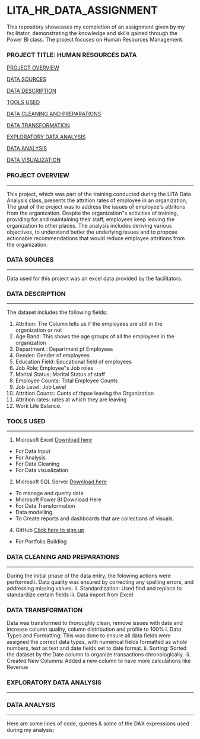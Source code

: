 # LITA_HR_DATA_ASSIGNMENT
This repository showcases my completion of an assignment given by my facilitator, demonstrating the knowledge and skills gained through the Power BI class. The project focuses on Human Resources Management.

### PROJECT TITLE: HUMAN RESOURCES DATA

[PROJECT OVERVIEW](#project-overview)

[DATA SOURCES](#data-sources)

[DATA DESCRIPTION](#data-description)

[TOOLS USED](#tools-used)

[DATA CLEANING AND PREPARATIONS](#data-cleaning-and-preparations)

[DATA TRANSFORMATION](#data-transformation)

[EXPLORATORY DATA ANALYSIS](#exploratory-data-analysis)

[DATA ANALYSIS](#data-analysis)

[DATA VISUALIZATION](#data-visualization)

### PROJECT OVERVIEW
---
This project, which was part of the training conducted during the LITA Data Analysis class, presents the attrition rates of employee in an organization, The goal of the project was to address the issues of employee's attritons from the organization. Despite the organization"s activities of training, providing for and maintaining their staff, employees keep leaving the organization to other places. The analysis includes deriving various objectives, to understand better the underlying issues and to propose actionable recommendations that would reduce employee attritions from the organization.

### DATA SOURCES
---
Data used for this project was an excel data provided by the facilitators.

### DATA DESCRIPTION
---
The dataset includes the following fields:
1. Attrition: The Column tells us if the employees are still in the organization or not
2. Age Band: This shows the age groups of all the employees in the organization
3. Department : Department pf Employees
4. Gender: Gender of employees
5. Education Field: Educational field of employees
6. Job Role: Employee"s Job roles
7. Marital Status: Marital Status of staff
8. Employee Counts: Total Employee Counts
9. Job Level: Job Level
10. Attrition Counts: Cunts of thpse leaving the Organization
11. Attrition rates: rates at which they are leaving
12. Work Life Balance.

### TOOLS USED
---
1. Microsoft Excel [Download here](https://www.microsoft.com)
- For Data Input
- For Analysis
- For Data Cleaning
- For Data visualization
  
2. Microsoft SQL Server [Download here](https://www.microsoft.com/en-us/sql-server/sql-server-downloads?msockid=2b7beaf97efb6b170d9dfff87f1b6a9f)
- To manage and querry data
- Microsoft Power BI Download Here
- For Data Transformation
- Data modelling
- To Create reports and dashboards that are collections of visuals.
  
4. GitHub [Click here to sign up](https://github.com/)
- For Portfolio Building

### DATA CLEANING AND PREPARATIONS
---
During the initial phase of the data entry, the folowing actions were performed
i.	Data quality was ensured by correcting any spelling errors, and addressing missing values.
ii.	Standardization: Used find and replace to standardize certain fields
iii.	Data import from Excel

### DATA TRANSFORMATION
Data was transformed to thoroughly clean, remove issues with data and increase column quality, column distribution and profile to 100%
i.	Data Types and Formatting: This was done to ensure all data fields were assigned the correct data types, with numerical fields formatted as whole numbers, text as text and date fields set to date format.
ii.	Sorting: Sorted the dataset by the Date column to organize transactions chronologically.
iii.	Created New Columns: Added a new column to have more calculations like Revenue


### EXPLORATORY DATA ANALYSIS
---


### DATA ANALYSIS
---
Here are some lines of code, queries & some of the DAX expressions used during my analysis;

```SQL

``` 

